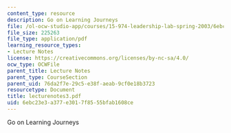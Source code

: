 ```yaml
---
content_type: resource
description: Go on Learning Journeys
file: /ol-ocw-studio-app/courses/15-974-leadership-lab-spring-2003/6ebc23e3a377e3017f8555bfab1608ce_lecturenotes3.pdf
file_size: 225263
file_type: application/pdf
learning_resource_types:
- Lecture Notes
license: https://creativecommons.org/licenses/by-nc-sa/4.0/
ocw_type: OCWFile
parent_title: Lecture Notes
parent_type: CourseSection
parent_uid: 76da2f7e-29c5-e38f-aeab-9cf0e18b3723
resourcetype: Document
title: lecturenotes3.pdf
uid: 6ebc23e3-a377-e301-7f85-55bfab1608ce
---
```

Go on Learning Journeys